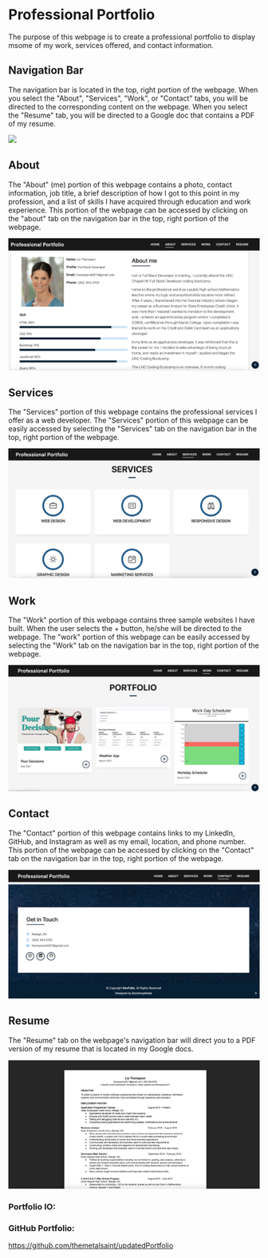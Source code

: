 # Professional Portfolio

The purpose of this webpage is to create a professional portfolio to display msome of my work, services offered, and contact information. 

## Navigation Bar

The navigation bar is located in the top, right portion of the webpage. When you select the "About", "Services", "Work", or "Contact" tabs, you will be directed to the corresponding content on the webpage.  When you select the "Resume" tab, you will be directed to a Google doc that contains a PDF of my resume.  

![](assets/img/readMe/hero.png)

## About

The "About" (me) portion of this webpage contains a photo, contact information, job title, a brief description of how I got to this point in my profession, and a list of skills I have acquired through education and work experience. This portion of the webpage can be accessed by clicking on the "about" tab on the navigation bar in the top, right portion of the webpage. 

![](assets/img/readMe/aboutMe.png)

## Services

The "Services" portion of this webpage contains the professional services I offer as a web developer. The "Services" portion of this webpage can be easily accessed by selecting the "Services" tab on the navigation bar in the top, right portion of the webpage.  

![](assets/img/readMe/services.png)

## Work

The "Work" portion of this webpage contains three sample websites I have built. When the user selects the + button, he/she will be directed to the webpage. The "work" portion of this webpage can be easily accessed by selecting the "Work" tab on the navigation bar in the top, right portion of the webpage. 

![](assets/img/readMe/work.png)

## Contact 

The "Contact" portion of this webpage contains links to my LinkedIn, GitHub, and Instagram as well as my email, location, and phone number.  This portion of the webpage can be accessed by clicking on the "Contact" tab on the navigation bar in the top, right portion of the webpage. 

![](assets/img/readMe/contactInfo.png)

## Resume

The "Resume" tab on the webpage's navigation bar will direct you to a PDF version of my resume that is located in my Google docs. 

![](assets/img/readMe/resume.png)

### Portfolio IO: 


### GitHub Portfolio: 
https://github.com/themetalsaint/updatedPortfolio
